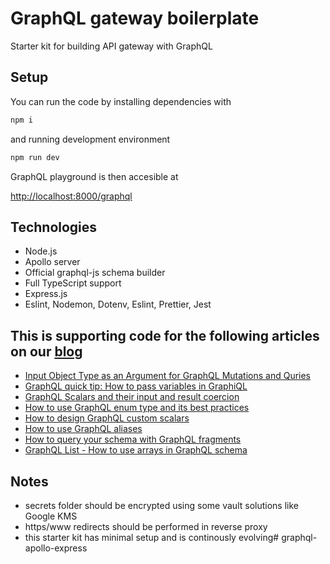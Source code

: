 # GraphQL gateway boilerplate

Starter kit for building API gateway with GraphQL

## Setup

You can run the code by installing dependencies with

``` bash
npm i
```

and running development environment

``` bash
npm run dev
```

GraphQL playground is then accesible at

[http://localhost:8000/graphql](http://localhost:8000/graphql)

## Technologies

* Node.js
* Apollo server
* Official graphql-js schema builder
* Full TypeScript support
* Express.js
* Eslint, Nodemon, Dotenv, Eslint, Prettier, Jest

## This is supporting code for the following articles on our [blog](https://atheros.ai/blog)

* [Input Object Type as an Argument for GraphQL Mutations and Quries](https://atheros.ai/blog/input-object-type-as-an-argument-for-graphql-mutations-and-queries)
* [GraphQL quick tip: How to pass variables in GraphiQL](https://atheros.ai/blog/graphql-quick-tip-how-to-pass-variables-in-graphiql)
* [GraphQL Scalars and their input and result coercion](https://atheros.ai/blog/graphql-scalars-and-their-input-and-result-coercion)
* [How to use GraphQL enum type and its best practices](https://atheros.ai/blog/how-to-use-graphql-enum-type-and-its-best-practices)
* [How to design GraphQL custom scalars](https://atheros.ai/blog/how-to-design-graphql-custom-scalars)
* [How to use GraphQL aliases](https://atheros.ai/blog/how-to-use-graphql-aliases)
* [How to query your schema with GraphQL fragments](https://atheros.ai/blog/how-to-query-your-schema-with-graphql-fragments)
* [GraphQL List - How to use arrays in GraphQL schema](https://atheros.ai/blog/graphql-list-how-to-use-arrays-in-graphql-schema)

## Notes

* secrets folder should be encrypted using some vault solutions like Google KMS
* https/www redirects should be performed in reverse proxy
* this starter kit has minimal setup and is continously evolving# graphql-apollo-express
